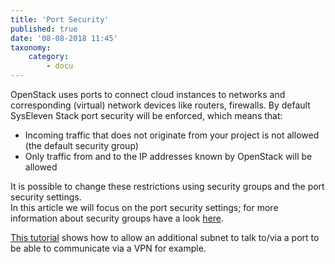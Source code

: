 ```yaml
---
title: 'Port Security'
published: true
date: '08-08-2018 11:45'
taxonomy:
    category:
        - docu
---
```


OpenStack uses ports to connect cloud instances to networks and corresponding (virtual) network devices like routers, firewalls. 
By default SysEleven Stack port security will be enforced, which means that:

* Incoming traffic that does not originate from your project is not allowed (the default security group)
* Only traffic from and to the IP addresses known by OpenStack will be allowed

It is possible to change these restrictions using security groups and the port security settings.  
In this article we will focus on the port security settings; for more information about security groups have a look [here](https://wiki.openstack.org/wiki/Neutron/SecurityGroups).

[This tutorial](/tutorials/allowing-an-additional-subnet-to-talk-to-or-via-a-port) shows how to allow an additional subnet to talk to/via a port to be able to communicate via a VPN for example.